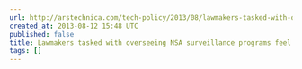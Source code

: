 ```yaml
---
url: http://arstechnica.com/tech-policy/2013/08/lawmakers-tasked-with-overseeing-nsa-surveillance-programs-feel-inadequate/
created_at: 2013-08-12 15:48 UTC
published: false
title: Lawmakers tasked with overseeing NSA surveillance programs feel “inadequate”
tags: []
---
```



